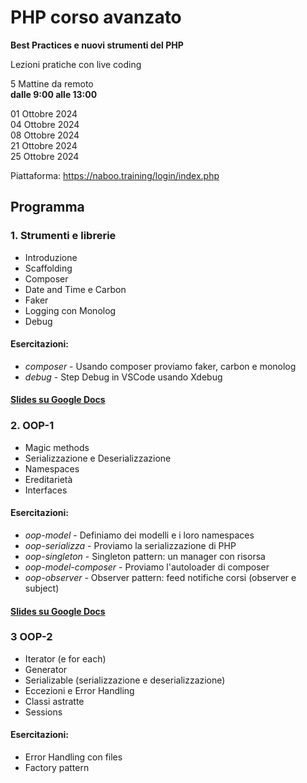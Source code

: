 # PHP corso avanzato

**Best Practices e nuovi strumenti del PHP**  

Lezioni pratiche con live coding

5 Mattine da remoto   
**dalle 9:00 alle 13:00**

01 Ottobre 2024  
04 Ottobre 2024  
08 Ottobre 2024  
21 Ottobre 2024  
25 Ottobre 2024  

Piattaforma: https://naboo.training/login/index.php

## Programma
### 1. Strumenti e librerie

- Introduzione
- Scaffolding
- Composer
- Date and Time e Carbon
- Faker
- Logging con Monolog
- Debug  


#### Esercitazioni:
- *composer* - Usando composer proviamo faker, carbon e monolog
- *debug* - Step Debug in VSCode usando Xdebug

#### [Slides su Google Docs](https://docs.google.com/presentation/d/1GBh6wBVjFx_AXJw2a0hgno4yhUwk-dzcrpzOdTU0hJM/edit?usp=sharing)


### 2. OOP-1

- Magic methods
- Serializzazione e Deserializzazione
- Namespaces
- Ereditarietà
- Interfaces

#### Esercitazioni:   
- *oop-model* - Definiamo dei modelli e i loro namespaces
- *oop-serializza* - Proviamo la serializzazione di PHP
- *oop-singleton* - Singleton pattern: un manager con risorsa
- *oop-model-composer* - Proviamo l'autoloader di composer
- *oop-observer* - Observer pattern: feed notifiche corsi (observer e subject)

#### [Slides su Google Docs](https://docs.google.com/presentation/d/11fWIyArpK-po9TIdrVKSQMplO1mIfeGRBx7t5Vw8BWs/edit?usp=sharing)

### 3 OOP-2 

- Iterator (e for each) 
- Generator
- Serializable (serializzazione e deserializzazione)  
- Eccezioni e Error Handling
- Classi astratte
- Sessions

#### Esercitazioni:      
- Error Handling con files  
- Factory pattern